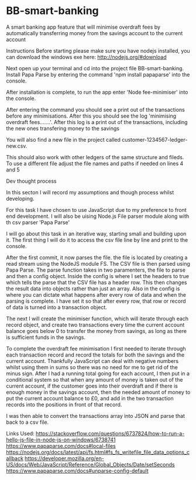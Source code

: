 # BB-smart-banking
A smart banking app feature that will minimise overdraft fees by automatically transferring money from the savings account to the current account

Instructions
Before starting please make sure you have nodejs installed, you can download the windows exe here: http://nodejs.org/#download

Next open up your terminal and cd into the project file BB-smart-banking. Install Papa Parse by entering the command 'npm install papaparse' into the console.

After installation is complete, to run the app enter 'Node fee-minimiser' into the console.

After entering the command you should see a print out of the transactions before any minimisations. 
After this you should see the log 'minimising overdraft fees.......'.
After this log is a print out of the transactions, including the new ones transfering money to the savings

You will also find a new file in the project called customer-1234567-ledger-new.csv. 

This should also work with other ledgers of the same structure and fileds. To use a different file adjust the file names and paths if needed on lines 4 and 5


Dev thought process

In this secton I will record my assumptions and though process whilst developing.

For this task I have chosen to use JavaScript due to my preference to front end development. I will also be uising Node.js File parser module along with th csv parser 'Papa Parse'

I will go about this task in an iterative way, starting small and building upon it. The first thing I will do it to access the csv file line by line and print to the console.

After the first commit, it now parses the file. the file is located by creating a read stream using the NodeJS module FS. The CSV file is then parsed using Papa Parse. The parse function takes in two paramenters, the file to parse and then a config object. Inside the config is where I set the headers to true which tells the parse that the CSV file has a header row. This then changes the result data into objects rather than just an array. Also in the config is where you can dictate what happens after every row of data and when the parsing is complete. 
I have set it so that after every row, that row or record of data is turned into a transaction object. 

The next I will create the minimiser function, which will iterate through each record object, and create two transactions every time the current account balance goes below 0 to transfer the money from savings, as long as there is sufficient funds in the savings. 

To complete the overdraft fee minimisation I first needed to iterate through each transaction record and record the totals for both the savings and the current account. Thankfully JavaScript can deal with negative numbers whilst using them in sums so there was no need for me to get rid of the minus sign. 
After I had a running total going for each account, I then put in a conditional system so that when any amount of money is taken out of the current account, if the customer goes into their overdraft and if there is enough money in the savings account, then the needed amount of money to put the current account balance to £0, and add in the two transaction records into the positions in front of that record. 

I was then able to convert the transactions array into JSON and parse that back to a csv file. 


Links Used: 
https://stackoverflow.com/questions/6737824/how-to-run-a-hello-js-file-in-node-js-on-windows/6738741
https://www.papaparse.com/docs#local-files
https://nodejs.org/docs/latest/api/fs.html#fs_fs_writefile_file_data_options_callback
https://developer.mozilla.org/en-US/docs/Web/JavaScript/Reference/Global_Objects/Date/setSeconds
https://www.papaparse.com/docs#unparse-config-default